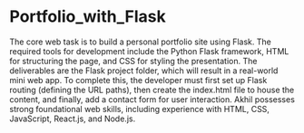 # Portfolio_with_Flask
The core web task is to build a personal portfolio site using Flask. The required tools for development include the Python Flask framework, HTML for structuring the page, and CSS for styling the presentation. The deliverables are the Flask project folder, which will result in a real-world mini web app. To complete this, the developer must first set up Flask routing (defining the URL paths), then create the index.html file to house the content, and finally, add a contact form for user interaction. Akhil possesses strong foundational web skills, including experience with HTML, CSS, JavaScript, React.js, and Node.js.
